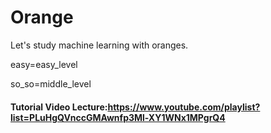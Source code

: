 # Orange
Let's study machine learning with oranges.

easy=easy_level

so_so=middle_level

#### Tutorial Video Lecture:https://www.youtube.com/playlist?list=PLuHgQVnccGMAwnfp3Ml-XY1WNx1MPgrQ4
